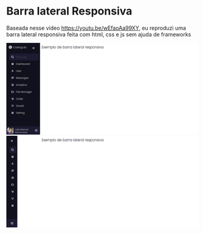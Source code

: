 # Barra lateral Responsiva
Baseada nesse vídeo https://youtu.be/wEfaoAa99XY, eu reproduzi uma barra lateral responsiva feita com html, css e js sem ajuda de frameworks
<p>
  <img src="Barra Lateral _  (1).png" alt="" >
  <img src="Barra Lateral _ .png" alt="" >
</p>
